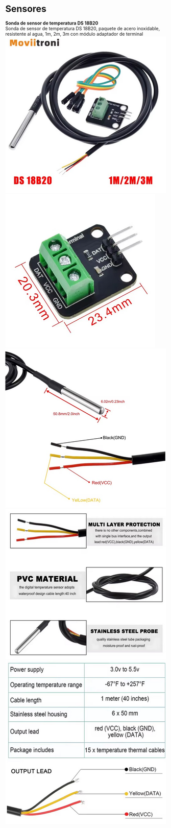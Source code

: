 # Sensores  
**Sonda de sensor de temperatura DS 18B20**  
Sonda de sensor de temperatura DS 18B20, paquete de acero inoxidable, resistente al agua, 1m, 2m, 3m con módulo adaptador de terminal  
![](images/temp_DS_8B20.jpg)  
![](images/temp_DS_8B20_Bis.jpg)  
![](images/temp_DS_8B20_3.jpg)  
![](images/temp_DS_8B20_4.jpg)  
![](images/temp_DS_8B20_5.jpg)  




